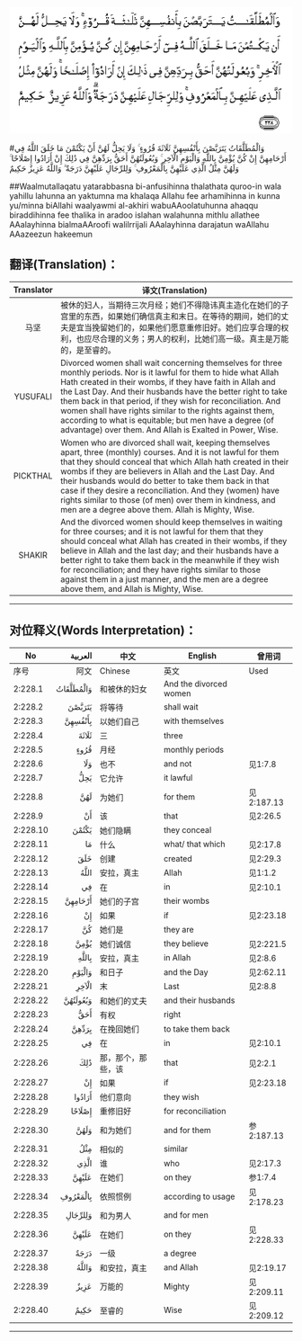 ![002:228](images/002_228.gif)

#وَالْمُطَلَّقَاتُ يَتَرَبَّصْنَ بِأَنْفُسِهِنَّ ثَلَاثَةَ قُرُوءٍ ۚ وَلَا يَحِلُّ لَهُنَّ أَنْ يَكْتُمْنَ مَا خَلَقَ اللَّهُ فِي أَرْحَامِهِنَّ إِنْ كُنَّ يُؤْمِنَّ بِاللَّهِ وَالْيَوْمِ الْآخِرِ ۚ وَبُعُولَتُهُنَّ أَحَقُّ بِرَدِّهِنَّ فِي ذَٰلِكَ إِنْ أَرَادُوا إِصْلَاحًا ۚ وَلَهُنَّ مِثْلُ الَّذِي عَلَيْهِنَّ بِالْمَعْرُوفِ ۚ وَلِلرِّجَالِ عَلَيْهِنَّ دَرَجَةٌ ۗ وَاللَّهُ عَزِيزٌ حَكِيمٌ 

##Waalmutallaqatu yatarabbasna bi-anfusihinna thalathata quroo-in wala yahillu lahunna an yaktumna ma khalaqa Allahu fee arhamihinna in kunna yu/minna biAllahi waalyawmi al-akhiri wabuAAoolatuhunna ahaqqu biraddihinna fee thalika in aradoo islahan walahunna mithlu allathee AAalayhinna bialmaAAroofi walilrrijali AAalayhinna darajatun waAllahu AAazeezun hakeemun 

## 翻译(Translation)：

| Translator | 译文(Translation)                                            |
| :--------: | ------------------------------------------------------------ |
|    马坚    | 被休的妇人，当期待三次月经；她们不得隐讳真主造化在她们的子宫里的东西，如果她们确信真主和末日。在等待的期间，她们的丈夫是宜当挽留她们的，如果他们愿意重修旧好。她们应享合理的权利，也应尽合理的义务；男人的权利，比她们高一级。真主是万能的，是至睿的。 |
|  YUSUFALI  | Divorced women shall wait concerning themselves for three monthly periods. Nor is it lawful for them to hide what Allah Hath created in their wombs, if they have faith in Allah and the Last Day. And their husbands have the better right to take them back in that period, if they wish for reconciliation. And women shall have rights similar to the rights against them, according to what is equitable; but men have a degree (of advantage) over them. And Allah is Exalted in Power, Wise. |
|  PICKTHAL  | Women who are divorced shall wait, keeping themselves apart, three (monthly) courses. And it is not lawful for them that they should conceal that which Allah hath created in their wombs if they are believers in Allah and the Last Day. And their husbands would do better to take them back in that case if they desire a reconciliation. And they (women) have rights similar to those (of men) over them in kindness, and men are a degree above them. Allah is Mighty, Wise. |
|   SHAKIR   | And the divorced women should keep themselves in waiting for three courses; and it is not lawful for them that they should conceal what Allah has created in their wombs, if they believe in Allah and the last day; and their husbands have a better right to take them back in the meanwhile if they wish for reconciliation; and they have rights similar to those against them in a just manner, and the men are a degree above them, and Allah is Mighty, Wise. |

---

## 对位释义(Words Interpretation)：

| No   | العربية | 中文    | English | 曾用词 |
| ---- | ------: | ------- | ------- | ------ |
| 序号 |    阿文 | Chinese | 英文    | Used   |
| 2:228.1  | وَالْمُطَلَّقَاتُ | 和被休的妇女       | And the divorced women |            |
| 2:228.2  | يَتَرَبَّصْنَ    | 将等待             | shall wait             |            |
| 2:228.3  | بِأَنْفُسِهِنَّ   | 以她们自己         | with themselves        |            |
| 2:228.4  | ثَلَاثَةَ     | 三                 | three                  |            |
| 2:228.5  | قُرُوءٍ      | 月经               | monthly periods        |            |
| 2:228.6  | وَلَا       | 也不               | and not                | 见1:7.8    |
| 2:228.7  | يَحِلُّ       | 它允许             | it lawful              |            |
| 2:228.8  | لَهُنَّ       | 为她们             | for them               | 见2:187.13 |
| 2:228.9  | أَنْ        | 该                 | that                   | 见2:26.5   |
| 2:228.10 | يَكْتُمْنَ     | 她们隐瞒           | they conceal           |            |
| 2:228.11 | مَا        | 什么               | what/ that which       | 见2:17.8   |
| 2:228.12 | خَلَقَ       | 创建               | created                | 见2:29.3   |
| 2:228.13 | اللَّهُ      | 安拉，真主         | Allah                  | 见1:1.2    |
| 2:228.14 | فِي        | 在                 | in                     | 见2:10.1   |
| 2:228.15 | أَرْحَامِهِنَّ   | 她们的子宫         | their wombs            |            |
| 2:228.16 | إِنْ        | 如果               | if                     | 见2:23.18  |
| 2:228.17 | كُنَّ        | 她们是             | they are               |            |
| 2:228.18 | يُؤْمِنَّ      | 她们诚信           | they believe           | 见2:221.5  |
| 2:228.19 | بِاللَّهِ     | 安拉，真主         | in Allah               | 见2:8.6    |
| 2:228.20 | وَالْيَوْمِ    | 和日子             | and the Day            | 见2:62.11  |
| 2:228.21 | الْآخِرِ     | 末                 | Last                   | 见2:8.8    |
| 2:228.22 | وَبُعُولَتُهُنَّ  | 和她们的丈夫       | and their husbands     |            |
| 2:228.23 | أَحَقُّ       | 有权               | right                  |            |
| 2:228.24 | بِرَدِّهِنَّ     | 在挽回她们         | to take them back      |            |
| 2:228.25 | فِي        | 在                 | in                     | 见2:10.1   |
| 2:228.26 | ذَٰلِكَ       | 那，那个，那些，该 | that                   | 见2:2.1    |
| 2:228.27 | إِنْ        | 如果               | if                     | 见2:23.18  |
| 2:228.28 | أَرَادُوا    | 他们意向           | they wish              |            |
| 2:228.29 | إِصْلَاحًا    | 重修旧好           | for reconciliation     |            |
| 2:228.30 | وَلَهُنَّ      | 和为她们           | and for them           | 参2:187.13 |
| 2:228.31 | مِثْلُ       | 相似的             | similar                |            |
| 2:228.32 | الَّذِي      | 谁                 | who                    | 见2:17.3   |
| 2:228.33 | عَلَيْهِنَّ     | 在她们             | on they                | 参1:7.4    |
| 2:228.34 | بِالْمَعْرُوفِ  | 依照惯例           | according to usage     | 见2:178.23 |
| 2:228.35 | وَلِلرِّجَالِ   | 和为男人           | and for men            |            |
| 2:228.36 | عَلَيْهِنَّ     | 在她们             | on they                | 见2:228.33 |
| 2:228.37 | دَرَجَةٌ      | 一级               | a degree               |            |
| 2:228.38 | وَاللَّهُ     | 和安拉，真主       | and Allah              | 见2:19.17  |
| 2:228.39 | عَزِيزٌ      | 万能的             | Mighty                 | 见2:209.11 |
| 2:228.40 | حَكِيمٌ      | 至睿的             | Wise                   | 见2:209.12 |

---
